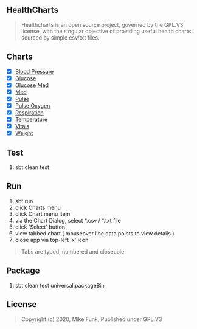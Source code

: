 HealthCharts
------------
>Healthcharts is an open source project, governed by the GPL.V3 license, with the
>singular objective of providing useful health charts sourced by simple csv/txt files.

Charts
------
- [x] [Blood Pressure](./docs/blood.pressure.chart.md)
- [x] [Glucose](docs/glucose.chart.md)
- [x] [Glucose Med](docs/glucose.med.chart.md)
- [x] [Med](docs/med.chart.md)
- [x] [Pulse](./docs/pulse.chart.md)
- [x] [Pulse Oxygen](./docs/pulse.oxygen.chart.md)
- [x] [Respiration](./docs/respiration.chart.md)
- [x] [Temperature](./docs/temperature.chart.md)
- [x] [Vitals](./docs/vitals.chart.md)
- [x] [Weight](./docs/weight.chart.md)

Test
----
1. sbt clean test

Run
---
1. sbt run
2. click Charts menu
3. click Chart menu item
4. via the Chart Dialog, select *.csv / *.txt file
5. click 'Select' button
6. view tabbed chart ( mouseover line data points to view details )
7. close app via top-left 'x' icon
>Tabs are typed, numbered and closeable.

Package
-------
1. sbt clean test universal:packageBin

License
-------
>Copyright (c) 2020, Mike Funk, Published under GPL.V3